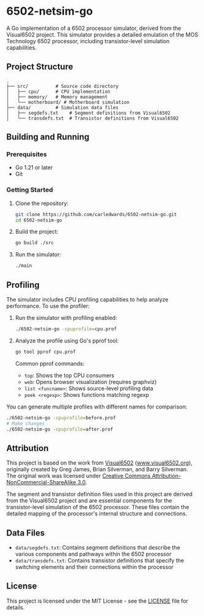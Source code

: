 # 6502-netsim-go

A Go implementation of a 6502 processor simulator, derived from the Visual6502 project. This simulator provides a detailed emulation of the MOS Technology 6502 processor, including transistor-level simulation capabilities.

## Project Structure

```
.
├── src/          # Source code directory
│   ├── cpu/      # CPU implementation
│   ├── memory/   # Memory management
│   └── motherboard/ # Motherboard simulation
├── data/         # Simulation data files
│   ├── segdefs.txt    # Segment definitions from Visual6502
│   └── transdefs.txt  # Transistor definitions from Visual6502
```

## Building and Running

### Prerequisites

- Go 1.21 or later
- Git

### Getting Started

1. Clone the repository:
   ```bash
   git clone https://github.com/carledwards/6502-netsim-go.git
   cd 6502-netsim-go
   ```

2. Build the project:
   ```bash
   go build ./src
   ```

3. Run the simulator:
   ```bash
   ./main
   ```

## Profiling

The simulator includes CPU profiling capabilities to help analyze performance. To use the profiler:

1. Run the simulator with profiling enabled:
   ```bash
   ./6502-netsim-go -cpuprofile=cpu.prof
   ```

2. Analyze the profile using Go's pprof tool:
   ```bash
   go tool pprof cpu.prof
   ```

   Common pprof commands:
   - `top`: Shows the top CPU consumers
   - `web`: Opens browser visualization (requires graphviz)
   - `list <funcname>`: Shows source-level profiling data
   - `peek <regexp>`: Shows functions matching regexp

You can generate multiple profiles with different names for comparison:
```bash
./6502-netsim-go -cpuprofile=before.prof
# Make changes
./6502-netsim-go -cpuprofile=after.prof
```

## Attribution

This project is based on the work from [Visual6502](https://github.com/trebonian/visual6502) (www.visual6502.org), originally created by Greg James, Brian Silverman, and Barry Silverman. The original work was licensed under [Creative Commons Attribution-NonCommercial-ShareAlike 3.0](http://creativecommons.org/licenses/by-nc-sa/3.0/).

The segment and transistor definition files used in this project are derived from the Visual6502 project and are essential components for the transistor-level simulation of the 6502 processor. These files contain the detailed mapping of the processor's internal structure and connections.

## Data Files

- `data/segdefs.txt`: Contains segment definitions that describe the various components and pathways within the 6502 processor
- `data/transdefs.txt`: Contains transistor definitions that specify the switching elements and their connections within the processor

## License

This project is licensed under the MIT License - see the [LICENSE](LICENSE) file for details.
